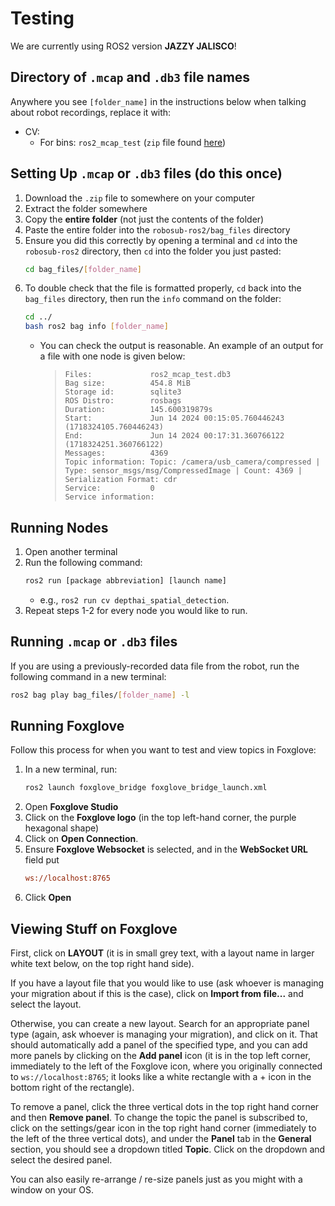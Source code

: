 # Testing

We are currently using ROS2 version **JAZZY JALISCO**!

## Directory of `.mcap` and `.db3` file names

Anywhere you see `[folder_name]` in the instructions below when talking about robot recordings, replace it with:

* CV:
    * For bins: `ros2_mcap_test` (`zip` file found [here](https://dukeroboticsclub.slack.com/archives/CFCGQL55K/p1730566049146299))

## Setting Up `.mcap` or `.db3` files (do this once)

1. Download the `.zip` file to somewhere on your computer
2. Extract the folder somewhere
3. Copy the **entire folder** (not just the contents of the folder)
4. Paste the entire folder into the `robosub-ros2/bag_files` directory
5. Ensure you did this correctly by opening a terminal and `cd` into the `robosub-ros2` directory, then `cd` into the folder you just pasted:
    ```bash
    cd bag_files/[folder_name]
    ```
6. To double check that the file is formatted properly, `cd` back into the `bag_files` directory, then run the `info` command on the folder:
    ```bash
    cd ../
    bash ros2 bag info [folder_name]
    ```
    - You can check the output is reasonable. An example of an output for a file with one node is given below:
        >```
        >Files:             ros2_mcap_test.db3
        >Bag size:          454.8 MiB
        >Storage id:        sqlite3
        >ROS Distro:        rosbags
        >Duration:          145.600319879s
        >Start:             Jun 14 2024 00:15:05.760446243 (1718324105.760446243)
        >End:               Jun 14 2024 00:17:31.360766122 (1718324251.360766122)
        >Messages:          4369
        >Topic information: Topic: /camera/usb_camera/compressed | Type: sensor_msgs/msg/CompressedImage | Count: 4369 | Serialization Format: cdr
        >Service:           0
        >Service information:
        >```
## Running Nodes

1. Open another terminal
2. Run the following command:
    ```bash
    ros2 run [package abbreviation] [launch name]
    ```
    - e.g., `ros2 run cv depthai_spatial_detection`.
3. Repeat steps 1-2 for every node you would like to run.

## Running `.mcap` or `.db3` files

If you are using a previously-recorded data file from the robot, run the following command in a new terminal:

```bash
ros2 bag play bag_files/[folder_name] -l
```

## Running Foxglove

Follow this process for when you want to test and view topics in Foxglove:

1. In a new terminal, run:
    ```bash
    ros2 launch foxglove_bridge foxglove_bridge_launch.xml
    ```
2. Open **Foxglove Studio**
3. Click on the **Foxglove logo** (in the top left-hand corner, the purple hexagonal shape)
4. Click on **Open Connection**.
5. Ensure **Foxglove Websocket** is selected, and in the **WebSocket URL** field put
    ```ini
    ws://localhost:8765
    ```
6. Click **Open**

## Viewing Stuff on Foxglove

First, click on **LAYOUT** (it is in small grey text, with a layout name in larger white text below, on the top right hand side).

If you have a layout file that you would like to use (ask whoever is managing your migration about if this is the case), click on **Import from file...** and select the layout.

Otherwise, you can create a new layout. Search for an appropriate panel type (again, ask whoever is managing your migration), and click on it. That should automatically add a panel of the specified type, and you can add more panels by clicking on the **Add panel** icon (it is in the top left corner, immediately to the left of the Foxglove icon, where you originally connected to `ws://localhost:8765`; it looks like a white rectangle with a + icon in the bottom right of the rectangle).

To remove a panel, click the three vertical dots in the top right hand corner and then **Remove panel**. To change the topic the panel is subscribed to, click on the settings/gear icon in the top right hand corner (immediately to the left of the three vertical dots), and under the **Panel** tab in the **General** section, you should see a dropdown titled **Topic**. Click on the dropdown and select the desired panel.

You can also easily re-arrange / re-size panels just as you might with a window on your OS.
